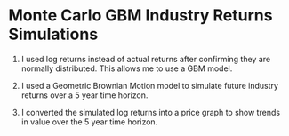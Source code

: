 # Monte Carlo GBM Industry Returns Simulations

1. I used log returns instead of actual returns after confirming they are normally distributed. This allows me to use a GBM model.

2. I used a Geometric Brownian Motion model to simulate future industry returns over a 5 year time horizon.

3. I converted the simulated log returns into a price graph to show trends in value over the 5 year time horizon.
